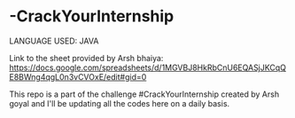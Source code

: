 # -CrackYourInternship

LANGUAGE USED: JAVA

Link to the sheet provided by Arsh bhaiya: https://docs.google.com/spreadsheets/d/1MGVBJ8HkRbCnU6EQASjJKCqQE8BWng4qgL0n3vCVOxE/edit#gid=0

This repo is a part of the challenge #CrackYourInternship created by Arsh goyal and I'll be updating all the codes here on a daily basis. 
